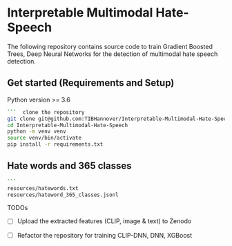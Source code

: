 # Interpretable Multimodal Hate-Speech

The following repository contains source code to train Gradient Boosted Trees, Deep Neural Networks for the detection of multimodal hate speech detection.


## Get started (Requirements and Setup)
Python version >= 3.6

``` bash
​```  clone the repository
git clone git@github.com:TIBHannover/Interpretable-Multimodal-Hate-Speech.git
cd Interpretable-Multimodal-Hate-Speech
python -m venv venv
source venv/bin/activate
pip install -r requirements.txt
```


## Hate words and 365 classes

``` bash
​``` 
resources/hatewords.txt
resources/hateword_365_classes.jsonl
```



TODOs

- [ ] Upload the extracted features (CLIP, image & text) to Zenodo
- [ ] Refactor the repository for training CLIP-DNN, DNN, XGBoost


